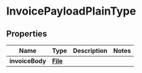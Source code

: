 # InvoicePayloadPlainType

## Properties
Name | Type | Description | Notes
------------ | ------------- | ------------- | -------------
**invoiceBody** | [**File**](File.md) |  | 
